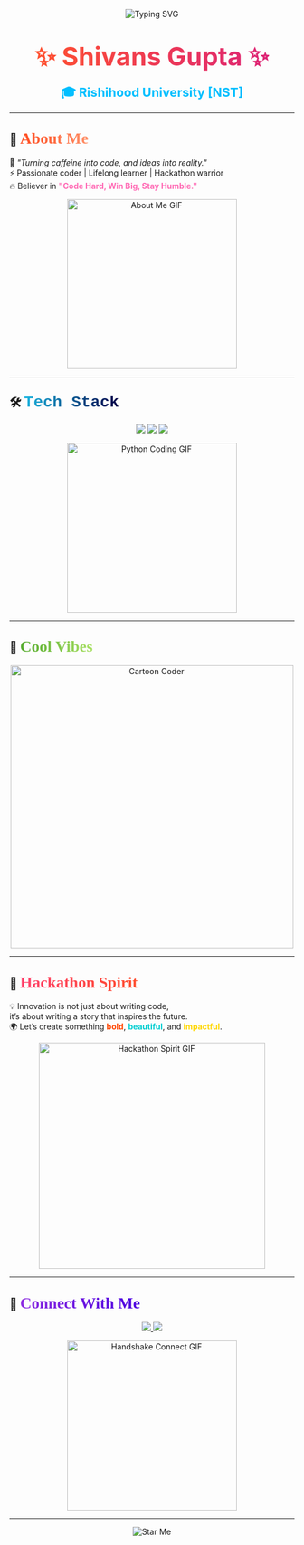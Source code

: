 <!-- Animated Intro Banner -->
<p align="center">
  <img src="https://readme-typing-svg.herokuapp.com?size=30&duration=4000&color=FF1493&center=true&vCenter=true&width=800&lines=🚀+Shivans+Gupta;💻+Hackathon+Innovator;🔥+Turning+Ideas+into+Reality" alt="Typing SVG"/>
</p>

<h1 align="center">
  <span style="font-size:45px; background: linear-gradient(90deg,#FF512F,#DD2476); -webkit-background-clip: text; color: transparent;">
    ✨ Shivans Gupta ✨
  </span>
</h1>

<p align="center">
  <b style="font-size:22px; color:#00BFFF;">🎓 Rishihood University [NST]</b>
</p>

---

## 🎯 <span style="font-family:Papyrus; font-size:28px; background: linear-gradient(90deg,#ff4b1f,#ff9068); -webkit-background-clip: text; color: transparent;">About Me</span>
🌟 <i>"Turning caffeine into code, and ideas into reality."</i>  
⚡ Passionate coder | Lifelong learner | Hackathon warrior  
🔥 Believer in <b style="color:#FF69B4;">"Code Hard, Win Big, Stay Humble."</b>

<p align="center">
  <img src="https://media.giphy.com/media/WUlplcMpOCEmTGBtBW/giphy.gif" width="300" alt="About Me GIF"/>
</p>

---

## 🛠️ <span style="font-family:Courier New; font-size:28px; background: linear-gradient(90deg,#1CB5E0,#000046); -webkit-background-clip: text; color: transparent;">Tech Stack</span>
<p align="center">
  <img src="https://img.shields.io/badge/Code-Python-blue?logo=python&logoColor=white&style=for-the-badge"/>
  <img src="https://img.shields.io/badge/Frontend-HTML5-orange?logo=html5&logoColor=white&style=for-the-badge"/>
  <img src="https://img.shields.io/badge/Design-CSS3-blue?logo=css3&logoColor=white&style=for-the-badge"/>
</p>

<p align="center">
  <img src="https://media.giphy.com/media/LMt9638dO8dftAjtco/giphy.gif" width="300" alt="Python Coding GIF"/>
</p>

---

## 🎨 <span style="font-family:Brush Script MT; font-size:28px; background: linear-gradient(90deg,#56ab2f,#a8e063); -webkit-background-clip: text; color: transparent;">Cool Vibes</span>
<p align="center">
  <img src="https://cdn.dribbble.com/users/1162077/screenshots/3848914/programmer.gif" width="500" alt="Cartoon Coder"/>
</p>

---

## 🚀 <span style="font-family:Verdana; font-size:28px; background: linear-gradient(90deg,#FF416C,#FF4B2B); -webkit-background-clip: text; color: transparent;">Hackathon Spirit</span>
💡 Innovation is not just about writing code,  
it’s about writing a story that inspires the future.  
🌍 Let’s create something <b style="color:#FF4500;">bold</b>, <b style="color:#00CED1;">beautiful</b>, and <b style="color:#FFD700;">impactful</b>.  

<p align="center">
  <img src="https://media.giphy.com/media/xT9IgzoKnwFNmISR8I/giphy.gif" width="400" alt="Hackathon Spirit GIF"/>
</p>

---

## 🌟 <span style="font-family:Trebuchet MS; font-size:28px; background: linear-gradient(90deg,#8E2DE2,#4A00E0); -webkit-background-clip: text; color: transparent;">Connect With Me</span>
<p align="center">
  <a href="https://github.com/shivansgupta">
    <img src="https://img.shields.io/badge/GitHub-Shivans--Gupta-black?logo=github&style=for-the-badge"/>
  </a>
  <a href="https://linkedin.com">
    <img src="https://img.shields.io/badge/LinkedIn-Connect-blue?logo=linkedin&style=for-the-badge"/>
  </a>
</p>

<p align="center">
  <img src="https://media.giphy.com/media/j5hZZwA2ja1F3o8K5n/giphy.gif" width="300" alt="Handshake Connect GIF"/>
</p>

---

<p align="center">
  <img src="https://readme-typing-svg.herokuapp.com?size=24&duration=4000&color=00FF7F&center=true&vCenter=true&width=700&lines=⭐+If+you+like+this+profile%2C+give+it+a+Star!+⭐" alt="Star Me"/>
</p>
